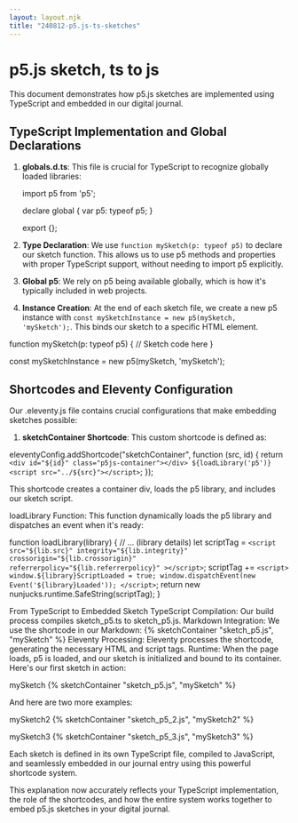 ```yaml
---
layout: layout.njk
title: "240812-p5.js-ts-sketches"
---
```

# p5.js sketch, ts to js

This document demonstrates how p5.js sketches are implemented using TypeScript and embedded in our digital journal.

## TypeScript Implementation and Global Declarations

1. **globals.d.ts**: This file is crucial for TypeScript to recognize globally loaded libraries:

   
   import p5 from 'p5';

   declare global {
       var p5: typeof p5;
   }

   export {};
   

2. **Type Declaration**: We use `function mySketch(p: typeof p5)` to declare our sketch function. This allows us to use p5 methods and properties with proper TypeScript support, without needing to import p5 explicitly.

3. **Global p5**: We rely on p5 being available globally, which is how it's typically included in web projects.

4. **Instance Creation**: At the end of each sketch file, we create a new p5 instance with `const mySketchInstance = new p5(mySketch, 'mySketch');`. This binds our sketch to a specific HTML element.

function mySketch(p: typeof p5) {
  // Sketch code here
}

const mySketchInstance = new p5(mySketch, 'mySketch');

## Shortcodes and Eleventy Configuration

Our .eleventy.js file contains crucial configurations that make embedding sketches possible:

1. **sketchContainer Shortcode**: This custom shortcode is defined as:


eleventyConfig.addShortcode("sketchContainer", function (src, id) {
    return `
      <div id="${id}" class="p5js-container"></div>
      ${loadLibrary('p5')}
      <script src="../${src}"></script>
    `;
});


This shortcode creates a container div, loads the p5 library, and includes our sketch script.

loadLibrary Function: This function dynamically loads the p5 library and dispatches an event when it's ready:


function loadLibrary(library) {
// ... (library details)
let scriptTag = `
    <script
    src="${lib.src}"
    integrity="${lib.integrity}"
    crossorigin="${lib.crossorigin}"
    referrerpolicy="${lib.referrerpolicy}"
    ></script>
`;
scriptTag += `
    <script>
    window.${library}ScriptLoaded = true;
    window.dispatchEvent(new Event('${library}Loaded'));
    </script>
`;
return new nunjucks.runtime.SafeString(scriptTag);
}


From TypeScript to Embedded Sketch
TypeScript Compilation: Our build process compiles sketch_p5.ts to sketch_p5.js.
Markdown Integration: We use the shortcode in our Markdown: {% sketchContainer "sketch_p5.js", "mySketch" %}
Eleventy Processing: Eleventy processes the shortcode, generating the necessary HTML and script tags.
Runtime: When the page loads, p5 is loaded, and our sketch is initialized and bound to its container.
Here's our first sketch in action:

mySketch {% sketchContainer "sketch_p5.js", "mySketch" %}

And here are two more examples:

mySketch2 {% sketchContainer "sketch_p5_2.js", "mySketch2" %}

mySketch3 {% sketchContainer "sketch_p5_3.js", "mySketch3" %}

Each sketch is defined in its own TypeScript file, compiled to JavaScript, and seamlessly embedded in our journal entry using this powerful shortcode system.


This explanation now accurately reflects your TypeScript implementation, the role of the shortcodes, and how the entire system works together to embed p5.js sketches in your digital journal.